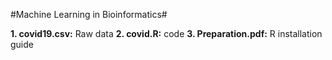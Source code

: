 #Machine Learning in Bioinformatics# 

**1. covid19.csv:** Raw data 
**2. covid.R:** code 
**3. Preparation.pdf:** R installation guide 

